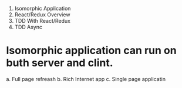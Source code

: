 1. Isomorphic Application
2. React/Redux Overview 
3. TDD With React/Redux
4. TDD Async

# Isomorphic application can run on buth server and clint. 
a. Full page refreash
b. Rich Internet app
c. Single page applicatin



